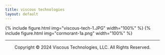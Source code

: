 ```yaml
---
title: viscous technologies
layout: default
---
```


{% include figure.html img="viscous-tech-1.JPG" width="100%" %}
{% include figure.html img="cormorant-1a.png" width="100%" %}

---------
<p style="text-align: center;">Copyright © 2024 Viscous Technologies, LLC. All Rights Reserved.</p>

<!--- 
{% include figure.html img="primary-logo.jpg" width="20%" %}

{% include figure.html img="4knots,100rpm_1.JPG" width="100%" %}
-->

